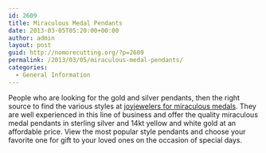 ```yaml
---
id: 2609
title: Miraculous Medal Pendants
date: 2013-03-05T05:20:00+00:00
author: admin
layout: post
guid: http://nomorecutting.org/?p=2609
permalink: /2013/03/05/miraculous-medal-pendants/
categories:
  - General Information
---
```

People who are looking for the gold and silver pendants, then the right source to find the various styles at [joyjewelers for miraculous medals](http://www.joyjewelers.com/modules/catalog/index.php?catid=43). They are well experienced in this line of business and offer the quality miraculous medal pendants in sterling silver and 14kt yellow and white gold at an affordable price. View the most popular style pendants and choose your favorite one for gift to your loved ones on the occasion of special days.